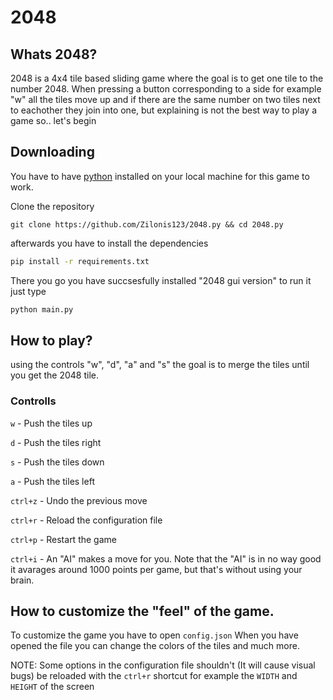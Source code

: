 # 2048
## Whats 2048?
2048 is a 4x4 tile based sliding game where the goal is to get one tile to the number 2048. When pressing a button corresponding to a side for example "w" all the tiles move up and if there are the same number on two tiles next to eachother they join into one, but explaining is not the best way to play a game so.. let's begin

## Downloading
You have to have [python](https://python.org) installed on your local machine for this game to work.

Clone the repository
```git
git clone https://github.com/Zilonis123/2048.py && cd 2048.py
```
afterwards you have to install the dependencies
```sh
pip install -r requirements.txt
```
There you go you have succsesfully installed "2048 gui version"
to run it just type
```sh
python main.py
```
## How to play?
using the controls "w", "d", "a" and "s" the goal is to merge the tiles until you get the 2048 tile.

### Controlls
`w` - Push the tiles up

`d` - Push the tiles right

`s` - Push the tiles down

`a` - Push the tiles left

`ctrl+z` - Undo the previous move

`ctrl+r` - Reload the configuration file

`ctrl+p` - Restart the game

`ctrl+i` - An "AI" makes a move for you. Note that the "AI" is in no way good it avarages around 1000 points per game, but that's without using your brain.
## How to customize the "feel" of the game.
To customize the game you have to open `config.json`
When you have opened the file you can change the colors of the tiles and much more.

NOTE: Some options in the configuration file shouldn't (It will cause visual bugs) be reloaded with the `ctrl+r` shortcut for example the `WIDTH` and `HEIGHT` of the screen
